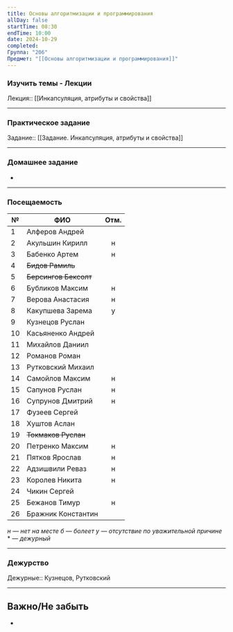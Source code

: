 ```yaml
---
title: Основы алгоритмизации и программирования
allDay: false
startTime: 08:30
endTime: 10:00
date: 2024-10-29
completed: 
Группа: "206"
Предмет: "[[Основы алгоритмизации и программирования]]"
---
```

### Изучить темы - Лекции

Лекция:: [[Инкапсуляция, атрибуты и свойства]]

---
### Практическое задание

Задание:: [[Задание. Инкапсуляция, атрибуты и свойства]]

---
### Домашнее задание

- 

---
### Посещаемость

| №   | ФИО                   | Отм. |
| --- | --------------------- | :--: |
| 1   | Алферов Андрей        |      |
| 2   | Акульшин Кирилл       |  н   |
| 3   | Бабенко Артем         |  н   |
| 4   | ~~Бидов Рамиль~~      |      |
| 5   | ~~Берсингов Бексолт~~ |      |
| 6   | Бубликов Максим       |  н   |
| 7   | Верова Анастасия      |  н   |
| 8   | Какупшева Зарема      |  у   |
| 9   | Кузнецов Руслан       |      |
| 10  | Касьяненко Андрей     |      |
| 11  | Михайлов Даниил       |      |
| 12  | Романов Роман         |      |
| 13  | Рутковский Михаил     |      |
| 14  | Самойлов Максим       |  н   |
| 15  | Сапунов Руслан        |  н   |
| 16  | Супрунов Дмитрий      |  н   |
| 17  | Фузеев Сергей         |      |
| 18  | Хуштов Аслан          |      |
| 19  | ~~Токмаков Руслан~~   |      |
| 20  | Петренко Максим       |  н   |
| 21  | Пятков Ярослав        |  н   |
| 22  | Адзишвили Реваз       |  н   |
| 23  | Королев Никита        |  н   |
| 24  | Чикин Сергей          |      |
| 25  | Бежанов Тимур         |  н   |
| 26  | Бражник Константин    |      |
*н — нет на месте
б — болеет
у — отсутствие по уважительной причине*
\* — *дежурный*

---
### Дежурство

Дежурные:: Кузнецов, Рутковский

---
## Важно/Не забыть

- 